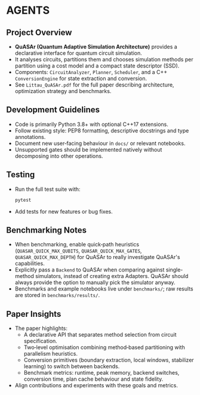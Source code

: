 # AGENTS

## Project Overview
- **QuASAr (Quantum Adaptive Simulation Architecture)** provides a declarative interface for quantum circuit simulation.
- It analyses circuits, partitions them and chooses simulation methods per partition using a cost model and a compact state descriptor (SSD).
- Components: `CircuitAnalyzer`, `Planner`, `Scheduler`, and a C++ `ConversionEngine` for state extraction and conversion.
- See `Littau_QuASAr.pdf` for the full paper describing architecture, optimization strategy and benchmarks.

## Development Guidelines
- Code is primarily Python 3.8+ with optional C++17 extensions.
- Follow existing style: PEP8 formatting, descriptive docstrings and type annotations.
- Document new user‑facing behaviour in `docs/` or relevant notebooks.
- Unsupported gates should be implemented natively without decomposing into other operations.

## Testing
- Run the full test suite with:
  ```bash
  pytest
  ```
- Add tests for new features or bug fixes.

## Benchmarking Notes
- When benchmarking, enable quick‑path heuristics (`QUASAR_QUICK_MAX_QUBITS`, `QUASAR_QUICK_MAX_GATES`, `QUASAR_QUICK_MAX_DEPTH`) for QuASAr to really investigate QuASAr's capabilities.
- Explicitly pass a `Backend` to QuASAr when comparing against single-method simulators, instead of creating extra Adapters. QuASAr should always provide the option to manually pick the simulator anyway.
- Benchmarks and example notebooks live under `benchmarks/`; raw results are stored in `benchmarks/results/`.

## Paper Insights
- The paper highlights:
  - A declarative API that separates method selection from circuit specification.
  - Two‑level optimisation combining method‑based partitioning with parallelism heuristics.
  - Conversion primitives (boundary extraction, local windows, stabilizer learning) to switch between backends.
  - Benchmark metrics: runtime, peak memory, backend switches, conversion time, plan cache behaviour and state fidelity.
- Align contributions and experiments with these goals and metrics.


